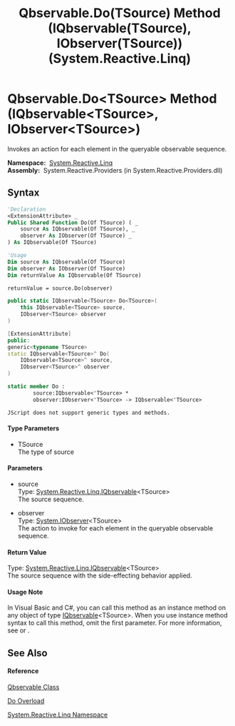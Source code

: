 ﻿---
title: Qbservable.Do(TSource) Method (IQbservable(TSource), IObserver(TSource)) (System.Reactive.Linq)
TOCTitle: Do(TSource) Method (IQbservable(TSource), IObserver(TSource))
ms:assetid: M:System.Reactive.Linq.Qbservable.Do``1(System.Reactive.Linq.IQbservable{``0},System.IObserver{``0})
ms:mtpsurl: https://msdn.microsoft.com/en-us/library/Hh229633(v=VS.103)
ms:contentKeyID: 36069048
ms.date: 06/28/2011
mtps_version: v=VS.103
dev_langs:
- vb
- csharp
- c++
- fsharp
- jscript
---

# Qbservable.Do\<TSource\> Method (IQbservable\<TSource\>, IObserver\<TSource\>)

Invokes an action for each element in the queryable observable sequence.

**Namespace:**  [System.Reactive.Linq](hh211929\(v=vs.103\).md)  
**Assembly:**  System.Reactive.Providers (in System.Reactive.Providers.dll)

## Syntax

``` vb
'Declaration
<ExtensionAttribute> _
Public Shared Function Do(Of TSource) ( _
    source As IQbservable(Of TSource), _
    observer As IObserver(Of TSource) _
) As IQbservable(Of TSource)
```

``` vb
'Usage
Dim source As IQbservable(Of TSource)
Dim observer As IObserver(Of TSource)
Dim returnValue As IQbservable(Of TSource)

returnValue = source.Do(observer)
```

``` csharp
public static IQbservable<TSource> Do<TSource>(
    this IQbservable<TSource> source,
    IObserver<TSource> observer
)
```

``` c++
[ExtensionAttribute]
public:
generic<typename TSource>
static IQbservable<TSource>^ Do(
    IQbservable<TSource>^ source, 
    IObserver<TSource>^ observer
)
```

``` fsharp
static member Do : 
        source:IQbservable<'TSource> * 
        observer:IObserver<'TSource> -> IQbservable<'TSource> 
```

``` jscript
JScript does not support generic types and methods.
```

#### Type Parameters

  - TSource  
    The type of source

#### Parameters

  - source  
    Type: [System.Reactive.Linq.IQbservable](hh229328\(v=vs.103\).md)\<TSource\>  
    The source sequence.  

<!-- end list -->

  - observer  
    Type: [System.IObserver](https://msdn.microsoft.com/en-us/library/Dd783449)\<TSource\>  
    The action to invoke for each element in the queryable observable sequence.  

#### Return Value

Type: [System.Reactive.Linq.IQbservable](hh229328\(v=vs.103\).md)\<TSource\>  
The source sequence with the side-effecting behavior applied.  

#### Usage Note

In Visual Basic and C\#, you can call this method as an instance method on any object of type [IQbservable](hh229328\(v=vs.103\).md)\<TSource\>. When you use instance method syntax to call this method, omit the first parameter. For more information, see [](https://msdn.microsoft.com/en-us/library/Bb384936) or [](https://msdn.microsoft.com/en-us/library/Bb383977).

## See Also

#### Reference

[Qbservable Class](hh211693\(v=vs.103\).md)

[Do Overload](hh211955\(v=vs.103\).md)

[System.Reactive.Linq Namespace](hh211929\(v=vs.103\).md)

